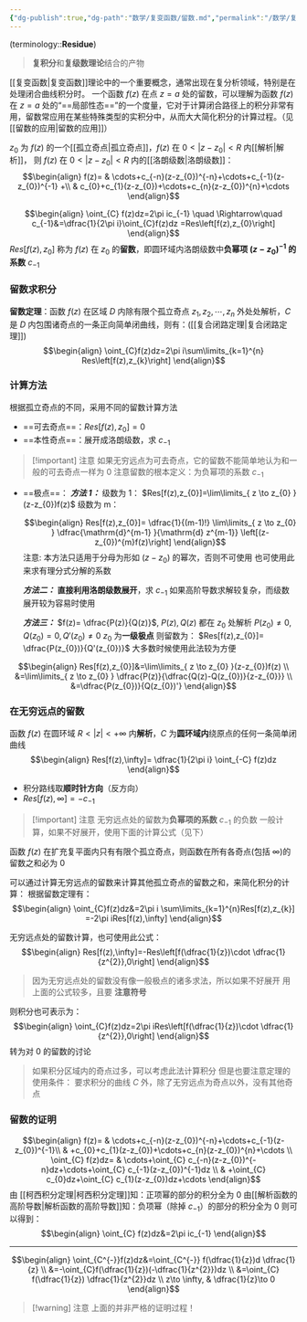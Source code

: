 ```yaml
---
{"dg-publish":true,"dg-path":"数学/复变函数/留数.md","permalink":"/数学/复变函数/留数/","dgPassFrontmatter":true,"noteIcon":"","created":"2024-05-21T15:20:28.000+08:00","updated":"2025-03-18T16:20:26.000+08:00"}
---
```


(terminology::**Residue**)
>**复积分**和**复级数理论**结合的产物

[[复变函数\|复变函数]]理论中的一个重要概念，通常出现在复分析领域，特别是在处理闭合曲线积分时。
一个函数 $f (z)$ 在点 $z=a$ 处的留数，可以理解为函数 $f (z)$ 在 $z=a$ 处的“==局部性态==”的一个度量，它对于计算闭合路径上的积分非常有用，留数常应用在某些特殊类型的实积分中，从而大大简化积分的计算过程。（见[[留数的应用\|留数的应用]]）

$z_{0}$ 为 $f(z)$ 的一个[[孤立奇点\|孤立奇点]]，$f(z)$ 在 $0<|z-z_{0}|<R$ 内[[解析\|解析]]， 则 $f(z)$ 在 $0<|z-z_{0}|<R$ 内的[[洛朗级数\|洛朗级数]]：
$$\begin{align}
f(z)= & \cdots+c_{-n}(z-z_{0})^{-n}+\cdots+c_{-1}(z-z_{0})^{-1} +\\
 & c_{0}+c_{1}(z-z_{0})+\cdots+c_{n}(z-z_{0})^{n}+\cdots
\end{align}$$

$$\begin{align}
\oint_{C} f(z)dz=2\pi ic_{-1} \quad \Rightarrow\quad  c_{-1}&=\dfrac{1}{2\pi i}\oint_{C}f(z)dz =Res\left[f(z),z_{0}\right]
\end{align}$$
$Res[f(z),z_{0}]$ 称为 $f(z)$ 在 $z_{0}$ 的**留数**，即圆环域内洛朗级数中**负幂项 $(z-z_{0})^{-1}$ 的系数** $c_{-1}$
### 留数求积分
**留数定理**：函数 $f(z)$ 在区域 $D$ 内除有限个孤立奇点 $z_{1},z_{2},\cdots,z_{n}$ 外处处解析，$C$ 是 $D$ 内包围诸奇点的一条正向简单闭曲线，则有：([[复合闭路定理\|复合闭路定理]])
$$\begin{align}
\oint_{C}f(z)dz=2\pi i\sum\limits_{k=1}^{n} Res\left[f(z),z_{k}\right]
\end{align}$$

### 计算方法
根据孤立奇点的不同，采用不同的留数计算方法
- ==可去奇点==：$Res[f(z),z_{0}]=0$
- ==本性奇点==：展开成洛朗级数，求 $c_{-1}$

>[!important] 注意
>如果无穷远点为可去奇点，它的留数不能简单地认为和一般的可去奇点一样为 0
>注意留数的根本定义：为负幂项的系数 $c_{-1}$


	
- ==极点==：
	***方法 1：***
	级数为 1：
	$Res[f(z),z_{0}]=\lim\limits_{ z \to z_{0} }(z-z_{0})f(z)$
	级数为 m：
	
	$$\begin{align}
Res[f(z),z_{0}]= \dfrac{1}{(m-1)!} \lim\limits_{ z \to z_{0} } \dfrac{\mathrm{d}^{m-1} }{\mathrm{d} z^{m-1}} \left[(z-z_{0})^{m}f(z)\right] 
\end{align}$$
	注意:
	本方法只适用于分母为形如 $(z-z_{0})$ 的幂次，否则不可使用
	也可使用此来求有理分式分解的系数
	
	***方法二：***
	**直接利用洛朗级数展开**，求 $c_{-1}$
		如果高阶导数求解较复杂，而级数展开较为容易时使用
		
	***方法三：***
	$f(z)= \dfrac{P(z)}{Q(z)}$, $P(z),Q(z)$ 都在 $z_{0}$ 处解析
	$P(z_{0})\neq 0,Q(z_{0})=0,Q'(z_{0})\neq 0$
	$z_{0}$ 为**一级极点**
	则留数为： $Res[f(z),z_{0}]= \dfrac{P(z_{0})}{Q'(z_{0})}$
		大多数时候使用此法较为方便




$$\begin{align}
Res[f(z),z_{0}]&=\lim\limits_{ z \to z_{0} }(z-z_{0})f(z) \\
&=\lim\limits_{ z \to z_{0} } \dfrac{P(z)}{\dfrac{Q(z)-Q(z_{0})}{z-z_{0}}} \\
&=\dfrac{P(z_{0})}{Q(z_{0})'}
\end{align}$$

### 在无穷远点的留数
函数 $f(z)$ 在圆环域 $R<|z|<+\infty$ 内**解析**，$C$ 为**圆环域内**绕原点的任何一条简单闭曲线
$$\begin{align}
Res[f(z),\infty]= \dfrac{1}{2\pi i} \oint_{-C} f(z)dz
\end{align}$$
- 积分路线取**顺时针方向**（反方向）
- $Res[f(z),\infty]=-c_{-1}$

>[!important] 注意
>无穷远点处的留数为**负幂项的系数** $c_{-1}$ 的负数
>一般计算，如果不好展开，使用下面的计算公式（见下）

函数 $f(z)$ 在扩充复平面内只有有限个孤立奇点，则函数在所有各奇点(包括 $\infty$)的留数之和必为 0

可以通过计算无穷远点的留数来计算其他孤立奇点的留数之和，来简化积分的计算：
根据留数定理有：
$$\begin{align}
\oint_{C}f(z)dz&=2\pi i \sum\limits_{k=1}^{n}Res[f(z),z_{k}] =-2\pi iRes[f(z),\infty]
\end{align}$$

无穷远点处的留数计算，也可使用此公式：
$$\begin{align}
Res[f(z),\infty]=-Res\left[f(\dfrac{1}{z})\cdot \dfrac{1}{z^{2}},0\right]
\end{align}$$
>因为无穷远点处的留数没有像一般极点的诸多求法，所以如果不好展开
>用上面的公式较多，且要 **注意符号**

则积分也可表示为：
$$\begin{align}
\oint_{C}f(z)dz=2\pi iRes\left[f(\dfrac{1}{z})\cdot \dfrac{1}{z^{2}},0\right]
\end{align}$$
转为对 $0$ 的留数的讨论
>如果积分区域内的奇点过多，可以考虑此法计算积分
>但是也要注意定理的使用条件：
>要求积分的曲线 $C$ 外，除了无穷远点为奇点以外，没有其他奇点


### 留数的证明
$$\begin{align}
 f(z)= & \cdots+c_{-n}(z-z_{0})^{-n}+\cdots+c_{-1}(z-z_{0})^{-1}\\
  &  +c_{0}+c_{1}(z-z_{0})+\cdots+c_{n}(z-z_{0})^{n}+\cdots \\
 \oint_{C} f(z)dz= & \cdots+\oint_{C} c_{-n}(z-z_{0})^{-n}dz+\cdots+\oint_{C} c_{-1}(z-z_{0})^{-1}dz \\
 & +\oint_{C} c_{0}dz+\oint_{C} c_{1}(z-z_{0})dz+\cdots
\end{align}$$
由 [[柯西积分定理\|柯西积分定理]]知：正项幂的部分的积分全为 0
由[[解析函数的高阶导数\|解析函数的高阶导数]]知：负项幂（除掉 $c_{-1}$）的部分的积分全为 0
则可以得到：
$$\begin{align}
\oint_{C} f(z)dz&=2\pi ic_{-1}
\end{align}$$



***

$$\begin{align}
\oint_{C^{-}}f(z)dz&=\oint_{C^{-}} f(\dfrac{1}{z})d \dfrac{1}{z} \\
 &=-\oint_{C}f(\dfrac{1}{z})(-\dfrac{1}{z^{2}})dz \\
&=\oint_{C} f(\dfrac{1}{z}) \dfrac{1}{z^{2}}dz \\
z\to \infty, & \dfrac{1}{z}\to 0
\end{align}$$
>[!warning] 注意
>上面的并非严格的证明过程！


